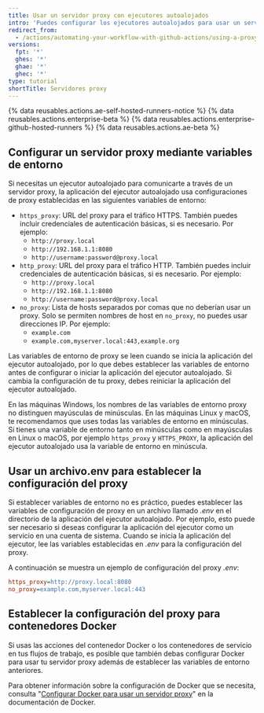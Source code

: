 ```yaml
---
title: Usar un servidor proxy con ejecutores autoalojados
intro: 'Puedes configurar los ejecutores autoalojados para usar un servidor proxy para comunicarte con {% data variables.product.product_name %}.'
redirect_from:
  - /actions/automating-your-workflow-with-github-actions/using-a-proxy-server-with-self-hosted-runners
versions:
  fpt: '*'
  ghes: '*'
  ghae: '*'
  ghec: '*'
type: tutorial
shortTitle: Servidores proxy
---
```


{% data reusables.actions.ae-self-hosted-runners-notice %}
{% data reusables.actions.enterprise-beta %}
{% data reusables.actions.enterprise-github-hosted-runners %}
{% data reusables.actions.ae-beta %}

## Configurar un servidor proxy mediante variables de entorno

Si necesitas un ejecutor autoalojado para comunicarte a través de un servidor proxy, la aplicación del ejecutor autoalojado usa configuraciones de proxy establecidas en las siguientes variables de entorno:

* `https_proxy`: URL del proxy para el tráfico HTTPS. También puedes incluir credenciales de autenticación básicas, si es necesario. Por ejemplo:
  * `http://proxy.local`
  * `http://192.168.1.1:8080`
  * `http://username:password@proxy.local`
* `http_proxy`: URL del proxy para el tráfico HTTP. También puedes incluir credenciales de autenticación básicas, si es necesario. Por ejemplo:
  * `http://proxy.local`
  * `http://192.168.1.1:8080`
  * `http://username:password@proxy.local`
* `no_proxy`: Lista de hosts separados por comas que no deberían usar un proxy. Solo se permiten nombres de host en `no_proxy`, no puedes usar direcciones IP. Por ejemplo:
  * `example.com`
  * `example.com,myserver.local:443,example.org`

Las variables de entorno de proxy se leen cuando se inicia la aplicación del ejecutor autoalojado, por lo que debes establecer las variables de entorno antes de configurar o iniciar la aplicación del ejecutor autoalojado. Si cambia la configuración de tu proxy, debes reiniciar la aplicación del ejecutor autoalojado.

En las máquinas Windows, los nombres de las variables de entorno proxy no distinguen mayúsculas de minúsculas. En las máquinas Linux y macOS, te recomendamos que uses todas las variables de entorno en minúsculas. Si tienes una variable de entorno tanto en minúsculas como en mayúsculas en Linux o macOS, por ejemplo `https_proxy` y `HTTPS_PROXY`, la aplicación del ejecutor autoalojado usa la variable de entorno en minúscula.

## Usar un archivo.env para establecer la configuración del proxy

Si establecer variables de entorno no es práctico, puedes establecer las variables de configuración de proxy en un archivo llamado _.env_ en el directorio de la aplicación del ejecutor autoalojado. Por ejemplo, esto puede ser necesario si deseas configurar la aplicación del ejecutor como un servicio en una cuenta de sistema. Cuando se inicia la aplicación del ejecutor, lee las variables establecidas en _.env_ para la configuración del proxy.

A continuación se muestra un ejemplo de configuración del proxy _.env_:

```ini
https_proxy=http://proxy.local:8080
no_proxy=example.com,myserver.local:443
```

## Establecer la configuración del proxy para contenedores Docker

Si usas las acciones del contenedor Docker o los contenedores de servicio en tus flujos de trabajo, es posible que también debas configurar Docker para usar tu servidor proxy además de establecer las variables de entorno anteriores.

Para obtener información sobre la configuración de Docker que se necesita, consulta "[Configurar Docker para usar un servidor proxy](https://docs.docker.com/network/proxy/)" en la documentación de Docker.
